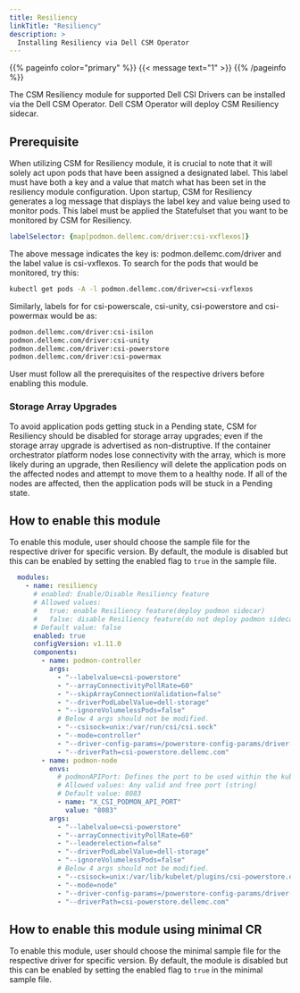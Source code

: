 ```yaml
---
title: Resiliency
linkTitle: "Resiliency"
description: >
  Installing Resiliency via Dell CSM Operator
---
```

{{% pageinfo color="primary" %}}
{{< message text="1" >}}
{{% /pageinfo %}}

The CSM Resiliency module for supported Dell CSI Drivers can be installed via the Dell CSM Operator. Dell CSM Operator will deploy CSM Resiliency sidecar.

## Prerequisite

When utilizing CSM for Resiliency module, it is crucial to note that it will solely act upon pods that have been assigned a designated label. This label must have both a key and a value that match what has been set in the resiliency module configuration. Upon startup, CSM for Resiliency generates a log message that displays the label key and value being used to monitor pods. This label must be applied the Statefulset that you want to be monitored by CSM for Resiliency.

 ```yaml
 labelSelector: {map[podmon.dellemc.com/driver:csi-vxflexos]}
 ```
 The above message indicates the key is: podmon.dellemc.com/driver and the label value is csi-vxflexos. To search for the pods that would be monitored, try this:
 ```bash
 kubectl get pods -A -l podmon.dellemc.com/driver=csi-vxflexos
```
Similarly, labels for for csi-powerscale, csi-unity, csi-powerstore and csi-powermax would be as:
 ```bash
 podmon.dellemc.com/driver:csi-isilon
 podmon.dellemc.com/driver:csi-unity
 podmon.dellemc.com/driver:csi-powerstore
 podmon.dellemc.com/driver:csi-powermax
```

 User must follow all the prerequisites of the respective drivers before enabling this module.

### Storage Array Upgrades
To avoid application pods getting stuck in a Pending state, CSM for Resiliency should be disabled for storage array upgrades; even if the storage array upgrade is advertised as non-distruptive. If the container orchestrator platform nodes lose connectivity with the array, which is more likely during an upgrade, then Resiliency will delete the application pods on the affected nodes and attempt to move them to a healthy node. If all of the nodes are affected, then the application pods will be stuck in a Pending state.

## How to enable this module

To enable this module, user should choose the sample file for the respective driver for specific version. By default, the module is disabled but this can be enabled by setting the enabled flag to `true` in the sample file.

```yaml
  modules:
    - name: resiliency
      # enabled: Enable/Disable Resiliency feature
      # Allowed values:
      #   true: enable Resiliency feature(deploy podmon sidecar)
      #   false: disable Resiliency feature(do not deploy podmon sidecar)
      # Default value: false
      enabled: true
      configVersion: v1.11.0
      components:
        - name: podmon-controller
          args:
            - "--labelvalue=csi-powerstore"
            - "--arrayConnectivityPollRate=60"
            - "--skipArrayConnectionValidation=false"
            - "--driverPodLabelValue=dell-storage"
            - "--ignoreVolumelessPods=false"
            # Below 4 args should not be modified.
            - "--csisock=unix:/var/run/csi/csi.sock"
            - "--mode=controller"
            - "--driver-config-params=/powerstore-config-params/driver-config-params.yaml"
            - "--driverPath=csi-powerstore.dellemc.com"
        - name: podmon-node
          envs:
            # podmonAPIPort: Defines the port to be used within the kubernetes cluster
            # Allowed values: Any valid and free port (string)
            # Default value: 8083
            - name: "X_CSI_PODMON_API_PORT"
              value: "8083"
          args:
            - "--labelvalue=csi-powerstore"
            - "--arrayConnectivityPollRate=60"
            - "--leaderelection=false"
            - "--driverPodLabelValue=dell-storage"
            - "--ignoreVolumelessPods=false"
            # Below 4 args should not be modified.
            - "--csisock=unix:/var/lib/kubelet/plugins/csi-powerstore.dellemc.com/csi_sock"
            - "--mode=node"
            - "--driver-config-params=/powerstore-config-params/driver-config-params.yaml"
            - "--driverPath=csi-powerstore.dellemc.com"
```
## How to enable this module using minimal CR

To enable this module, user should choose the minimal sample file for the respective driver for specific version. By default, the module is disabled but this can be enabled by setting the enabled flag to `true` in the minimal sample file.